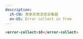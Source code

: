 ```yaml
---
description:
  zh-CN: 表单异常消息采集器
  en-US: Error collect in from
---
```


```html
<error-collect>$0</error-collect>
```